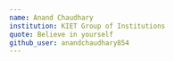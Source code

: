 ```yaml
---
name: Anand Chaudhary
institution: KIET Group of Institutions
quote: Believe in yourself
github_user: anandchaudhary854
---
```

